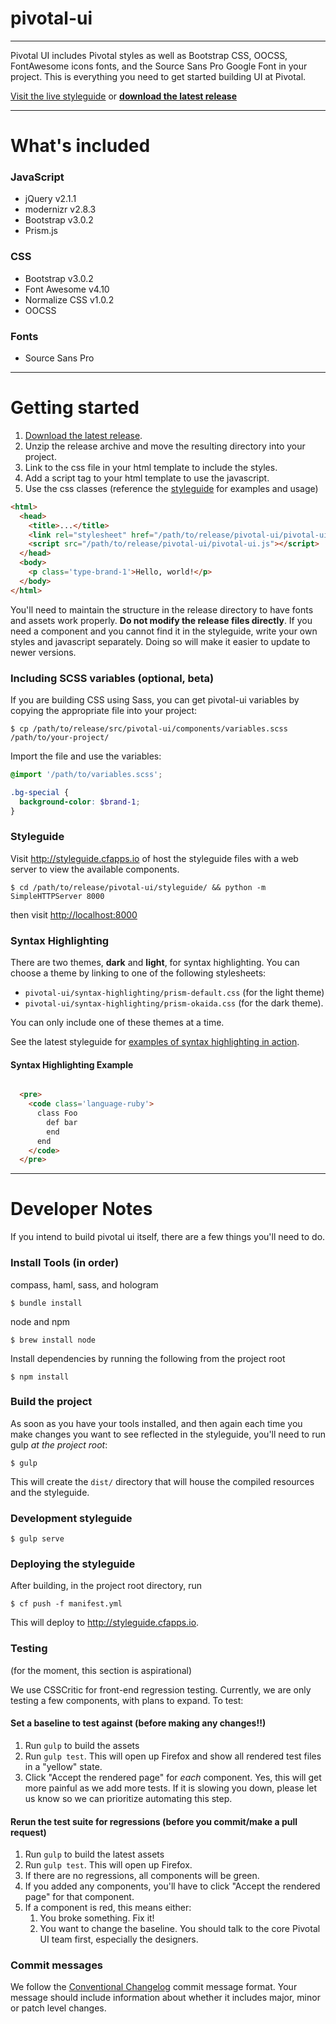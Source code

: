 # pivotal-ui

***

Pivotal UI includes Pivotal styles as well as Bootstrap CSS, OOCSS, FontAwesome icons fonts, and the Source Sans Pro Google Font in your project. This is everything you need to get started building UI at Pivotal.

[Visit the live styleguide](http://styleguide.cfapps.io) or **[download the latest release](https://github.com/pivotal-cf/pivotal-ui/releases)**

***

# What's included

### JavaScript
- jQuery v2.1.1
- modernizr v2.8.3
- Bootstrap v3.0.2
- Prism.js

### CSS
- Bootstrap v3.0.2
- Font Awesome v4.10
- Normalize CSS v1.0.2
- OOCSS

### Fonts
- Source Sans Pro

***

# Getting started

1. [Download the latest release](https://github.com/pivotal-cf/pivotal-ui/releases).
1. Unzip the release archive and move the resulting directory into your project.
1. Link to the css file in your html template to include the styles.
1. Add a script tag to your html template to use the javascript.
1. Use the css classes (reference the [styleguide](https://github.com/pivotal-cf/pivotal-ui#styleguide) for examples and usage)

```html
<html>
  <head>
    <title>...</title>
    <link rel="stylesheet" href="/path/to/release/pivotal-ui/pivotal-ui.css">
    <script src="/path/to/release/pivotal-ui/pivotal-ui.js"></script>
  </head>
  <body>
    <p class='type-brand-1'>Hello, world!</p>
  </body>
</html>
```

You'll need to maintain the structure in the release directory to have fonts and assets work properly. **Do not modify the release files directly**. If you need a component and you cannot find it in the styleguide, write your own styles and javascript separately. Doing so will make it easier to update to newer versions.

### Including SCSS variables (optional, beta)

If you are building CSS using Sass, you can get pivotal-ui variables by copying the appropriate file into your project: 

    $ cp /path/to/release/src/pivotal-ui/components/variables.scss /path/to/your-project/

Import the file and use the variables:

```scss
@import '/path/to/variables.scss';

.bg-special {
  background-color: $brand-1;
}
```

### Styleguide

Visit <http://styleguide.cfapps.io> of host the styleguide files with a web server to view the available components.

    $ cd /path/to/release/pivotal-ui/styleguide/ && python -m SimpleHTTPServer 8000
    
then visit <http://localhost:8000>

### Syntax Highlighting

There are two themes, **dark** and **light**, for syntax highlighting. You can choose a theme by linking to one of the following stylesheets:

* `pivotal-ui/syntax-highlighting/prism-default.css` (for the light theme)
* `pivotal-ui/syntax-highlighting/prism-okaida.css` (for the dark theme). 

You can only include one of these themes at a time.

See the latest styleguide for [examples of syntax highlighting in action](http://styleguide.cfapps.io/all.html#code).

#### Syntax Highlighting Example

```html

  <pre>
	<code class='language-ruby'>
	  class Foo
	    def bar
	    end
	  end
	</code>
  </pre>

```

***

# Developer Notes

If you intend to build pivotal ui itself, there are a few things you'll need to do.

### Install Tools (in order)

compass, haml, sass, and hologram

    $ bundle install

node and npm

    $ brew install node

Install dependencies by running the following from the project root

    $ npm install

### Build the project

As soon as you have your tools installed, and then again each time you make changes you want to see reflected in the styleguide, you'll need to run gulp _at the project root_:

    $ gulp

This will create the `dist/` directory that will house the compiled resources and the styleguide.

### Development styleguide

    $ gulp serve

### Deploying the styleguide

After building, in the project root directory, run 

    $ cf push -f manifest.yml

This will deploy to <http://styleguide.cfapps.io>.

### Testing

(for the moment, this section is aspirational)

We use CSSCritic for front-end regression testing. Currently, we are only testing a few components, with plans to expand. To test:

#### Set a baseline to test against (before making any changes!!)
1. Run `gulp` to build the assets
1. Run `gulp test`. This will open up Firefox and show all rendered test files in a "yellow" state.
1. Click "Accept the rendered page" for *each* component. Yes, this will get more painful as we add more tests. If it is slowing you down, please let us know so we can prioritize automating this step.

#### Rerun the test suite for regressions (before you commit/make a pull request)
1. Run `gulp` to build the latest assets 
1. Run `gulp test`. This will open up Firefox.
1. If there are no regressions, all components will be green.
1. If you added any components, you'll have to click "Accept the rendered page" for that component.
1. If a component is red, this means either:
    1. You broke something. Fix it!
    2. You want to change the baseline. You should talk to the core Pivotal UI team first, especially the designers.


### Commit messages

We follow the [Conventional Changelog](https://github.com/ajoslin/conventional-changelog/blob/master/CONVENTIONS.md) commit message format. Your message should include information about whether it includes major, minor or patch level changes.
